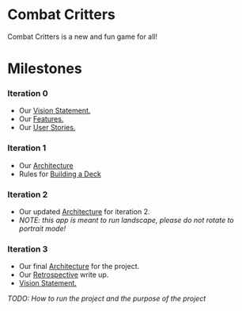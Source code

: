 # Combat Critters

Combat Critters is a new and fun game for all!

# Milestones

### Iteration 0

- Our [Vision Statement.](https://code.cs.umanitoba.ca/comp3350-winter2024/internetenemies-a02-10/-/blob/dev/Documents/VISION.md?ref_type=heads)
- Our [Features.](https://code.cs.umanitoba.ca/comp3350-winter2024/internetenemies-a02-10/-/issues/?sort=label_priority&state=all&label_name%5B%5D=T%20-%20Feature&first_page_size=20#)
- Our [User Stories.](https://code.cs.umanitoba.ca/comp3350-winter2024/internetenemies-a02-10/-/issues/?sort=label_priority&state=all&label_name%5B%5D=T%20-%20Story&first_page_size=20#)

### Iteration 1

- Our [Architecture](https://code.cs.umanitoba.ca/comp3350-winter2024/internetenemies-a02-10/-/blob/dev/Documents/ARCHITECTURE.md?ref_type=heads#architecture-iteration-1)
- Rules for [Building a Deck](https://code.cs.umanitoba.ca/comp3350-winter2024/internetenemies-a02-10/-/blob/dev/Documents/documentation.md?ref_type=heads)

### Iteration 2

- Our updated [Architecture](https://code.cs.umanitoba.ca/comp3350-winter2024/internetenemies-a02-10/-/blob/dev/Documents/ARCHITECTURE.md?ref_type=heads#architecture-iteration-2) for iteration 2.
- *NOTE: this app is meant to run landscape, please do not rotate to portrait mode!*


### Iteration 3

- Our final [Architecture](https://code.cs.umanitoba.ca/comp3350-winter2024/internetenemies-a02-10/-/blob/dev/Documents/ARCHITECTURE.md?ref_type=heads#architecture-iteration-3) for the project.
- Our [Retrospective](https://code.cs.umanitoba.ca/comp3350-winter2024/internetenemies-a02-10/-/blob/dev/Documents/RETROSPECTIVE.md?ref_type=heads#retrospectivemd-document) write up.
- [Vision Statement.](https://code.cs.umanitoba.ca/comp3350-winter2024/internetenemies-a02-10/-/blob/dev/Documents/VISION.md?ref_type=heads)

*TODO: How to run the project and the purpose of the project*
